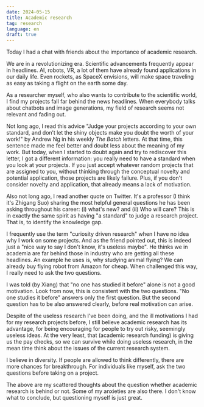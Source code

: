 ```yaml
---
date: 2024-05-15
title: Academic research
tag: research
language: en
draft: true
---
```


Today I had a chat with friends about the importance of academic research. 

We are in a revolutionizing era. Scientific advancements frequently appear in headlines. AI, robots, VR, a lot of them have already found applications in our daily life. Even rockets, as SpaceX envisions, will make space traveling as easy as taking a flight on the earth some day. 

As a researcher myself, who also wants to contribute to the scientific world, I find my projects fall far behind the news headlines. When everybody talks about chatbots and image generations, my field of research seems not relevant and fading out. 

Not long ago, I read this advice "Judge your projects according to your own standard, and don’t let the shiny objects make you doubt the worth of your work!" by Andrew Ng in his weekly *The Batch* letters. At that time, this sentence made me feel better and doubt less about the meaning of my work. But today, when I started to doubt again and try to rediscover this letter, I got a different information: you really need to have a standard when you look at your projects. If you just accept whatever random projects that are assigned to you, without thinking through the conceptual novelty and potential application, those projects are likely failure. Plus, if you don't consider novelty and application, that already means a lack of motivation. 

Also not long ago, I read another quote on Twitter. It's a professor (I think it's Zhigang Suo) sharing the most helpful general questions he has been asking throughout his career: (i) what's new? and (ii) Who will care? This is in exactly the same spirit as having "a standard" to judge a research project. That is, to identify the knowledge gap. 

I frequently use the term "curiosity driven research" when I have no idea why I work on some projects. And as the friend pointed out, this is indeed just a "nice way to say I don't know, it's useless maybe". He thinks we in academia are far behind those in industry who are getting all these headlines. An example he uses is, why studying animal flying? We can already buy flying robot from Amazon for cheap. When challenged this way, I really need to ask the two questions.

I was told (by Xiang) that "no one has studied it before" alone is not a good motivation. Look from now, this is consistent with the two questions. "No one studies it before" answers only the first question. But the second question has to be also answered clearly, before real motivation can arise. 

Despite of the useless research I've been doing, and the ill motivations I had for my research projects before, I still believe academic research has its advantage, for being encouraging for people to try out risky, seemingly useless ideas. At the very least, that (academic research funding) is giving us the pay checks, so we can survive while doing useless research, in the mean time think about the issues of the current research system.

I believe in diversity. If people are allowed to think differently, there are more chances for breakthrough. For individuals like myself, ask the two questions before taking on a project. 

The above are my scattered thoughts about the question whether academic research is behind or not. Some of my anxieties are also there. I don't know what to conclude, but questioning myself is just great. 

